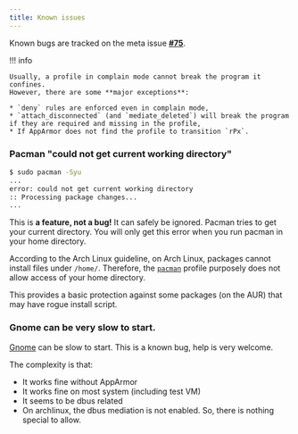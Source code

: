 ```yaml
---
title: Known issues
---
```


Known bugs are tracked on the meta issue **[#75](https://github.com/roddhjav/apparmor.d/issues/74)**.

!!! info 

    Usually, a profile in complain mode cannot break the program it confines.
    However, there are some **major exceptions**:

    * `deny` rules are enforced even in complain mode,
    * `attach_disconnected` (and `mediate_deleted`) will break the program if they are required and missing in the profile,
    * If AppArmor does not find the profile to transition `rPx`.

### Pacman "could not get current working directory"

```sh
$ sudo pacman -Syu
...
error: could not get current working directory
:: Processing package changes...
...
```

This is **a feature, not a bug!** It can safely be ignored. Pacman tries to get your current directory. You will only get this error when you run pacman in your home directory.

According to the Arch Linux guideline, on Arch Linux, packages cannot install files under `/home/`. Therefore, the [`pacman`][pacman] profile purposely does not allow access of your home directory.

This provides a basic protection against some packages (on the AUR) that may have rogue install script.

[pacman]: https://github.com/roddhjav/apparmor.d/blob/main/apparmor.d/groups/pacman/pacman


### Gnome can be very slow to start.

[Gnome](https://github.com/roddhjav/apparmor.d/issues/80) can be slow to start. This is a known bug, help is very welcome.

The complexity is that:

- It works fine without AppArmor
- It works fine on most system (including test VM)
- It seems to be dbus related
- On archlinux, the dbus mediation is not enabled. So, there is nothing special to allow.
